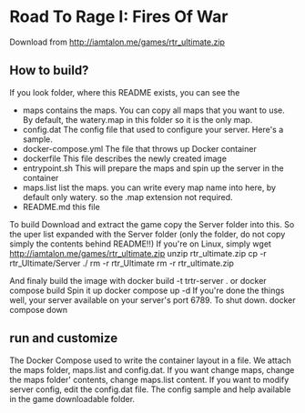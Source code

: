 # Road To Rage I: Fires Of War

Download from http://iamtalon.me/games/rtr_ultimate.zip

## How to build?

If you look folder, where this README exists, you can see the
- maps  contains the maps. You can copy all maps that you want to use. By default, the watery.map in this folder so it is the only map.
- config.dat  The config file that used to configure your server. Here's a sample.
- docker-compose.yml  The file that throws up Docker container
- dockerfile  This file describes the newly created image
- entrypoint.sh  This will prepare the maps and spin up the server in the container
- maps.list  list the maps. you can write every map name into here, by default only watery. so the .map extension not required.
- README.md  this file

To build
Download and extract the game
copy the Server folder into this. So the uper list expanded with the Server folder (only the folder, do not copy simply the contents behind README!!)
If you're on Linux, simply
wget http://iamtalon.me/games/rtr_ultimate.zip
unzip rtr_ultimate.zip
cp -r rtr_Ultimate/Server ./
rm -r rtr_Ultimate
rm -r rtr_ultimate.zip

And finaly build the image with
docker build -t trtr-server .
or
docker compose build
Spin it up
docker compose up -d
If you're done the things well, your server available on your server's port 6789.
To shut down.
docker compose down

## run and customize
The Docker Compose used to write the container layout in a file. We attach the maps folder, maps.list and config.dat. If you want change maps, change the maps folder' contents, change maps.list content. If you want to modify server config, edit the config.dat file. The config sample and help available in the game downloadable folder.